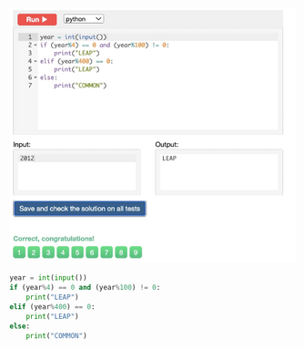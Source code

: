 ![Solution](https://github.com/KaiFig/unit-1/blob/main/Snakify/Lesson%203/Leap_year.jpg)

```.py
year = int(input())
if (year%4) == 0 and (year%100) != 0:
    print("LEAP")
elif (year%400) == 0:
    print("LEAP")
else:
    print("COMMON")
